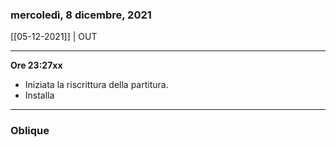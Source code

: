 ### mercoledì, 8 dicembre, 2021

[[05-12-2021]] | OUT

---

**Ore 23:27xx**

- Iniziata la riscrittura della partitura.
- Installa

___

### Oblique